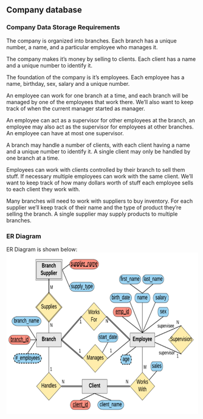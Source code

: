 ## Company database

### Company Data Storage Requirements

The company is organized into branches. Each branch has a unique number, a name, and a particular employee who manages it.

The company makes it’s money by selling to clients. Each client has a name and a unique number to identify it.

The foundation of the company is it’s employees. Each employee has a name, birthday, sex, salary and a unique number.

An employee can work for one branch at a time, and each branch will be managed by one of the employees that work there.
We’ll also want to keep track of when the current manager started as manager.

An employee can act as a supervisor for other employees at the branch, an employee may also act as the supervisor for employees at other branches.
An employee can have at most one supervisor.

A branch may handle a number of clients, with each client having a name and a unique number to identify it.
A single client may only be handled by one branch at a time.

Employees can work with clients controlled by their branch to sell them stuff.
If necessary multiple employees can work with the same client. We’ll want to keep track of how many dollars worth of stuff each employee sells to each client they work with.

Many branches will need to work with suppliers to buy inventory.
For each supplier we’ll keep track of their name and the type of product they’re selling the branch.
A single supplier may supply products to multiple branches.

### ER Diagram

ER Diagram is shown below:
<img src="https://github.com/Indir99/Company-dataBase/blob/master/images/er-diagram.png?raw=true" width="757" height="425" />
